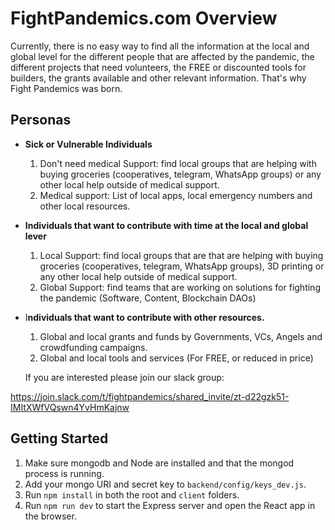#  FightPandemics.com Overview

Currently, there is no easy way to find all the information at the local and global level for the different people that are affected by the pandemic, the different projects that need volunteers, the FREE or discounted tools for builders, the grants available and other relevant information. That's why Fight Pandemics was born.

## **Personas**

- **Sick or Vulnerable Individuals**
    1. Don't need medical Support: find local groups that are helping with buying groceries (cooperatives, telegram, WhatsApp groups) or any other local help outside of medical support.
    2. Medical support: List of local apps, local emergency numbers and other local resources.
- **Individuals that want to contribute with time at the local and global lever**
    1. Local Support: find local groups that are that are helping with buying groceries (cooperatives, telegram, WhatsApp groups), 3D printing or any other local help outside of medical support.
    2. Global Support: find teams that are working on solutions for fighting the pandemic (Software, Content, Blockchain DAOs)
- I**ndividuals that want to contribute with other resources.**
    1. Global and local grants and funds by Governments, VCs, Angels and crowdfunding campaigns.
    2. Global and local tools and services (For FREE, or reduced in price)
    
    If you are interested please join our slack group:

https://join.slack.com/t/fightpandemics/shared_invite/zt-d22gzk51-IMItXWfVQswn4YvHmKajnw

## Getting Started
1. Make sure mongodb and Node are installed and that the mongod process is running.
2. Add your mongo URI and secret key to `backend/config/keys_dev.js`.
3. Run `npm install` in both the root and `client` folders.
4. Run `npm run dev` to start the Express server and open the React app in the browser.